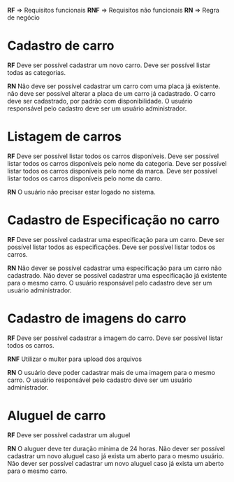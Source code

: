 **RF** => Requisitos funcionais
**RNF** => Requisitos não funcionais
**RN** => Regra de negócio

# Cadastro de carro

**RF**
Deve ser possível cadastrar um novo carro.
Deve ser possível listar todas as categorias.


**RN**
Não deve ser possível cadastrar um carro com uma placa já existente.
não deve ser possível alterar a placa de um carro já cadastrado.
O carro deve ser cadastrado, por padrão com disponibilidade.
O usuário responsável pelo cadastro deve ser um usuário administrador.

# Listagem de carros

**RF**
Deve ser possível listar todos os carros disponíveis.
Deve ser possível listar todos os carros disponíveis pelo nome da categoria.
Deve ser possível listar todos os carros disponíveis pelo nome da marca.
Deve ser possível listar todos os carros disponíveis pelo nome da carro.

**RN**
O usuário não precisar estar logado no sistema.


# Cadastro de Especificação no carro

**RF**
Deve ser possível cadastrar uma especificação para um carro.
Deve ser possível listar todos as especificações.
Deve ser possível listar todos os carros.

**RN**
Não dever se possível cadastrar uma especificação para um carro não cadastrado.
Não dever se possível cadastrar uma especificação já existente para o mesmo carro.
O usuário responsável pelo cadastro deve ser um usuário administrador.


# Cadastro de imagens do carro

**RF**
Deve ser possível cadastrar a imagem do carro.
Deve ser possível listar todos os carros.

**RNF**
Utilizar o multer para upload dos arquivos

**RN**
O usuário deve poder cadastrar mais de uma imagem para o mesmo carro.
O usuário responsável pelo cadastro deve ser um usuário administrador.


# Aluguel de carro

**RF**
Deve ser possível cadastrar um aluguel

**RN**
O aluguer deve ter duração mínima de 24 horas.
Não dever ser possível cadastrar um novo aluguel caso já exista um aberto para o mesmo usuário.
Não dever ser possível cadastrar um novo aluguel caso já exista um aberto para o mesmo carro.
